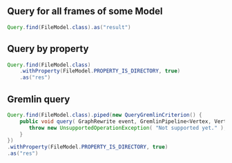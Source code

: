 ## Query for all frames of some Model
```java
Query.find(FileModel.class).as("result")
```

## Query by property
```java
Query.find(FileModel.class)
    .withProperty(FileModel.PROPERTY_IS_DIRECTORY, true)
    .as("res")
```

## Gremlin query

```java
Query.find(FileModel.class).piped(new QueryGremlinCriterion() {
    public void query( GraphRewrite event, GremlinPipeline<Vertex, Vertex> pipeline ) {
       throw new UnsupportedOperationException( "Not supported yet." ); //To change body of generated methods, choose Tools | Templates.
    }
})
.withProperty(FileModel.PROPERTY_IS_DIRECTORY, true)
.as("res")
```